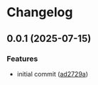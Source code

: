 # Changelog

## 0.0.1 (2025-07-15)


### Features

* initial commit ([ad2729a](https://github.com/OMICRONEnergyOSS/oscd-background-wizard-events/commit/ad2729a539f8a0bcc625aa2852687daa42ae5f03))
